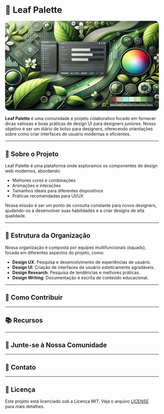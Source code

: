 # 🌿 Leaf Palette


<img width="1440" alt="dashboard_mockup" src="https://github.com/Leaf-Pallete/.github/blob/main/asssets/banner-readme.png">


**Leaf Palette** é uma comunidade e projeto colaborativo focado em fornecer dicas valiosas e boas práticas de design UI para designers juniores. Nosso objetivo é ser um diário de bolso para designers, oferecendo orientações sobre como criar interfaces de usuário modernas e eficientes.

---

## 🎨 Sobre o Projeto

Leaf Palette é uma plataforma onde exploramos os componentes de design web modernos, abordando:
- Melhores cores e combinações
- Animações e interações
- Tamanhos ideais para diferentes dispositivos
- Práticas recomendadas para UI/UX

Nossa missão é ser um ponto de consulta constante para novos designers, ajudando-os a desenvolver suas habilidades e a criar designs de alta qualidade.

---

## 🧩 Estrutura da Organização

Nossa organização é composta por equipes multifuncionais (squads), focada em diferentes aspectos do projeto, como:

- **Design UX**: Pesquisa e desenvolvimento de experiências de usuário.
- **Design UI**: Criação de interfaces de usuário esteticamente agradáveis.
- **Design Research**: Pesquisa de tendências e melhores práticas.
- **Design Writing**: Documentação e escrita de conteúdo educacional.

---

## 🚀 Como Contribuir

---

## 📚 Recursos


---

## 👥 Junte-se à Nossa Comunidade


---

## 📧 Contato


---

## 📝 Licença

Este projeto está licenciado sob a Licença MIT. Veja o arquivo [LICENSE](LICENSE) para mais detalhes.
